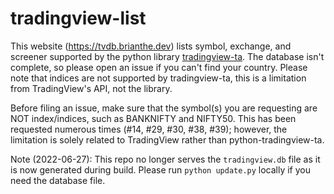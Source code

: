 # tradingview-list
This website (https://tvdb.brianthe.dev) lists symbol, exchange, and screener supported by the python library [tradingview-ta](https://github.com/brian-the-dev/python-tradingview-ta). The database isn't complete, so please open an issue if you can't find your country. Please note that indices are not supported by tradingview-ta, this is a limitation from TradingView's API, not the library.

Before filing an issue, make sure that the symbol(s) you are requesting are NOT index/indices, such as BANKNIFTY and NIFTY50. This has been requested numerous times (#14, #29, #30, #38, #39); however, the limitation is solely related to TradingView rather than python-tradingview-ta.

Note (2022-06-27): This repo no longer serves the `tradingview.db` file as it is now generated during build. Please run `python update.py` locally if you need the database file.
